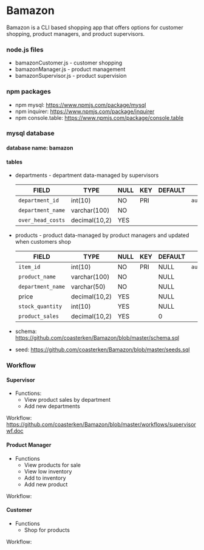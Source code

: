 # Bamazon

Bamazon is a CLI based shopping app that offers options for customer shopping, product managers, and product supervisors.  

### node.js files
* bamazonCustomer.js - customer shopping
* bamazonManager.js - product management
* bamazonSupervisor.js - product supervision
  
### npm packages
* npm mysql:  https://www.npmjs.com/package/mysql
* npm inquirer:  https://www.npmjs.com/package/inquirer
* npm console.table: https://www.npmjs.com/package/console.table

### mysql database
#### database name: bamazon
#### tables
* departments - department data-managed by supervisors
 
  | FIELD |TYPE| NULL | KEY | DEFAULT | EXTRA |
  | --- | --- | --- | --- | --- | --- |
  | `department_id`  	| int(10)	      | NO	  | PRI|		| `auto_increment`|
  | `department_name`	| varchar(100)	  |NO 	|		|   | |
  | `over_head_costs`	| decimal(10,2)	| YES  |		|  	| |

* products - product data-managed by product managers and updated when customers shop

  | FIELD             |TYPE           | NULL | KEY | DEFAULT | EXTRA |
  | ---               | ---           | ---  | --- | ---     | ---   |
  |	`item_id`     	  |	int(10)	      |	NO	 | PRI | NULL	   |	`auto_increment`	|
  |	`product_name`	  |	varchar(100)	|	NO	 |		 | NULL	   |		|
  |	`department_name`	|	varchar(50)	  |	NO	 |		 | NULL 	 |		|
  |	 price	          |	decimal(10,2)	|	YES	 |		 | NULL	   |		|
  |	`stock_quantity`	|	int(10)	      |	YES  |		 | NULL	   |		|
  |	`product_sales` 	|	decimal(10,2)	|	YES	 |		 |	0      |		|

* schema: https://github.com/coasterken/Bamazon/blob/master/schema.sql
* seed: https://github.com/coasterken/Bamazon/blob/master/seeds.sql

### Workflow

#### Supervisor
* Functions:
  * View product sales by department
  * Add new departments

Workflow:  https://github.com/coasterken/Bamazon/blob/master/workflows/supervisorwf.doc

#### Product Manager
* Functions
  * View products for sale
  * View low inventory
  * Add to inventory
  * Add new product
  
 Workflow:
  
#### Customer
* Functions
  * Shop for products
  
Workflow: 





